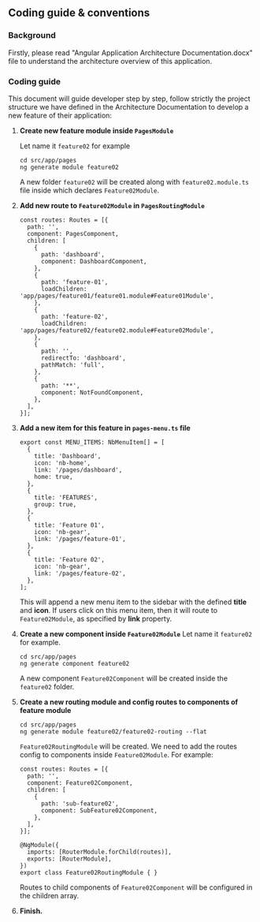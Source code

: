 ## Coding guide & conventions
 
### Background
Firstly, please read "Angular Application Architecture Documentation.docx" file to understand the architecture overview of this application.

### Coding guide
This document will guide developer step by step, follow strictly the project structure we have defined in the Architecture Documentation to develop a new feature of their application:
1. **Create new feature module inside `PagesModule`**
    
    Let name it `feature02` for example
    ```
    cd src/app/pages
    ng generate module feature02
    ```
    A new folder `feature02` will be created along with `feature02.module.ts` file inside which declares `Feature02Module`.

2. **Add new route to `Feature02Module` in `PagesRoutingModule`**
    
    ```angular2
    const routes: Routes = [{
      path: '',
      component: PagesComponent,
      children: [
        {
          path: 'dashboard',
          component: DashboardComponent,
        },
        {
          path: 'feature-01',
          loadChildren: 'app/pages/feature01/feature01.module#Feature01Module',
        },
        {
          path: 'feature-02',
          loadChildren: 'app/pages/feature02/feature02.module#Feature02Module',
        },
        {
          path: '',
          redirectTo: 'dashboard',
          pathMatch: 'full',
        },
        {
          path: '**',
          component: NotFoundComponent,
        },
      ],
    }];
    ```

3. **Add a new item for this feature in `pages-menu.ts` file**
    
    ```angular2
    export const MENU_ITEMS: NbMenuItem[] = [
      {
        title: 'Dashboard',
        icon: 'nb-home',
        link: '/pages/dashboard',
        home: true,
      },
      {
        title: 'FEATURES',
        group: true,
      },
      {
        title: 'Feature 01',
        icon: 'nb-gear',
        link: '/pages/feature-01',
      },
      {
        title: 'Feature 02',
        icon: 'nb-gear',
        link: '/pages/feature-02',
      },
    ];
    ```
    This will append a new menu item to the sidebar with the defined **title** and **icon**. If users click on this menu item, then it will route to `Feature02Module`, as specified by **link** property.

4. **Create a new component inside `Feature02Module`**
    Let name it `feature02` for example.
    ```
    cd src/app/pages
    ng generate component feature02
    ```
    A new component `Feature02Component` will be created inside the `feature02` folder.

5. **Create a new routing module and config routes to components of feature module**
    ```
    cd src/app/pages
    ng generate module feature02/feature02-routing --flat
    ``` 
    `Feature02RoutingModule` will be created. We need to add the routes config to components inside `Feature02Module`. For example:
    ```angular2
    const routes: Routes = [{
      path: '',
      component: Feature02Component,
      children: [
        {
          path: 'sub-feature02',
          component: SubFeature02Component,
        },
      ],
    }];
    
    @NgModule({
      imports: [RouterModule.forChild(routes)],
      exports: [RouterModule],
    })
    export class Feature02RoutingModule { }
    ```
    Routes to child components of `Feature02Component` will be configured in the children array.

6. **Finish.**
